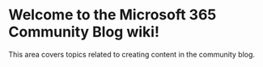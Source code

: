 # Welcome to the Microsoft 365 Community Blog wiki!

This area covers topics related to creating content in the community blog.


